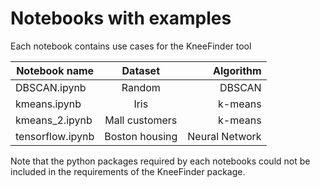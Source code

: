 # Notebooks with examples

Each notebook contains use cases for the KneeFinder tool

| Notebook name    |    Dataset     |      Algorithm |
|------------------|:--------------:|---------------:|
| DBSCAN.ipynb     |     Random     |         DBSCAN |
| kmeans.ipynb     |      Iris      |        k-means |
| kmeans_2.ipynb   | Mall customers |        k-means |
| tensorflow.ipynb | Boston housing | Neural Network |

Note that the python packages required by each notebooks 
could not be included in the requirements of the KneeFinder package.